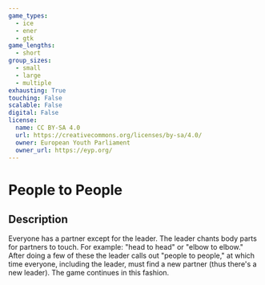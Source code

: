 ```yaml
---
game_types:
  - ice
  - ener
  - gtk
game_lengths:
  - short
group_sizes:
  - small
  - large
  - multiple
exhausting: True
touching: False
scalable: False
digital: False
license:
  name: CC BY-SA 4.0
  url: https://creativecommons.org/licenses/by-sa/4.0/
  owner: European Youth Parliament
  owner_url: https://eyp.org/
---
```

# People to People

## Description
Everyone has a partner except for the leader. The leader chants body parts for
partners to touch. For example: "head to head" or "elbow to elbow." After doing a few of these the leader calls out "people to people," at which time everyone, including the leader, must find a new partner (thus there's a new leader). The game continues in this fashion.
